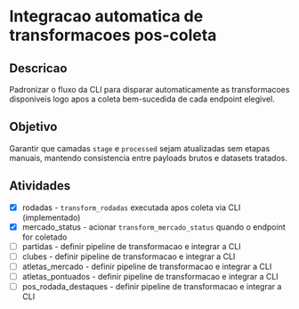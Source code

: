 # Integracao automatica de transformacoes pos-coleta

## Descricao
Padronizar o fluxo da CLI para disparar automaticamente as transformacoes disponiveis logo apos a coleta bem-sucedida de cada endpoint elegivel.

## Objetivo
Garantir que camadas `stage` e `processed` sejam atualizadas sem etapas manuais, mantendo consistencia entre payloads brutos e datasets tratados.

## Atividades
- [x] rodadas - `transform_rodadas` executada apos coleta via CLI (implementado)
- [x] mercado_status - acionar `transform_mercado_status` quando o endpoint for coletado
- [ ] partidas - definir pipeline de transformacao e integrar a CLI
- [ ] clubes - definir pipeline de transformacao e integrar a CLI
- [ ] atletas_mercado - definir pipeline de transformacao e integrar a CLI
- [ ] atletas_pontuados - definir pipeline de transformacao e integrar a CLI
- [ ] pos_rodada_destaques - definir pipeline de transformacao e integrar a CLI